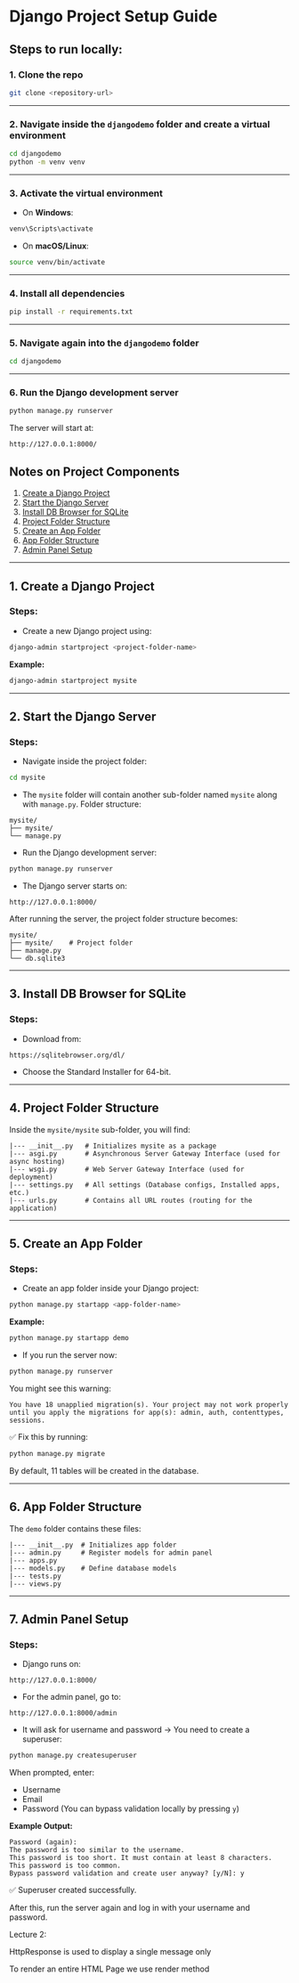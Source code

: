 # Django Project Setup Guide

## Steps to run locally:

### 1. Clone the repo
```bash
git clone <repository-url>
```

---

### 2. Navigate inside the `djangodemo` folder and create a virtual environment
```bash
cd djangodemo
python -m venv venv
```

---

### 3. Activate the virtual environment
- On **Windows**:
```bash
venv\Scripts\activate
```
- On **macOS/Linux**:
```bash
source venv/bin/activate
```

---

### 4. Install all dependencies
```bash
pip install -r requirements.txt
```

---

### 5. Navigate again into the `djangodemo` folder
```bash
cd djangodemo
```

---

### 6. Run the Django development server
```bash
python manage.py runserver
```

The server will start at:
```
http://127.0.0.1:8000/
```

## Notes on Project Components
1. [Create a Django Project](#1-create-a-django-project)
2. [Start the Django Server](#2-start-the-django-server)
3. [Install DB Browser for SQLite](#3-install-db-browser-for-sqlite)
4. [Project Folder Structure](#4-project-folder-structure)
5. [Create an App Folder](#5-create-an-app-folder)
6. [App Folder Structure](#6-app-folder-structure)
7. [Admin Panel Setup](#7-admin-panel-setup)

---

## 1. Create a Django Project
### Steps:
- Create a new Django project using:
```bash
django-admin startproject <project-folder-name>
```
**Example:**
```bash
django-admin startproject mysite
```

---

## 2. Start the Django Server
### Steps:
- Navigate inside the project folder:
```bash
cd mysite
```
- The `mysite` folder will contain another sub-folder named `mysite` along with `manage.py`.
Folder structure:
```plaintext
mysite/
├── mysite/
└── manage.py
```
- Run the Django development server:
```bash
python manage.py runserver
```
- The Django server starts on:
```
http://127.0.0.1:8000/
```
After running the server, the project folder structure becomes:
```plaintext
mysite/
├── mysite/    # Project folder
├── manage.py
└── db.sqlite3
```

---

## 3. Install DB Browser for SQLite
### Steps:
- Download from:
```
https://sqlitebrowser.org/dl/
```
- Choose the Standard Installer for 64-bit.

---

## 4. Project Folder Structure
Inside the `mysite/mysite` sub-folder, you will find:
```plaintext
|--- __init__.py   # Initializes mysite as a package
|--- asgi.py       # Asynchronous Server Gateway Interface (used for async hosting)
|--- wsgi.py       # Web Server Gateway Interface (used for deployment)
|--- settings.py   # All settings (Database configs, Installed apps, etc.)
|--- urls.py       # Contains all URL routes (routing for the application)
```

---

## 5. Create an App Folder
### Steps:
- Create an app folder inside your Django project:
```bash
python manage.py startapp <app-folder-name>
```
**Example:**
```bash
python manage.py startapp demo
```
- If you run the server now:
```bash
python manage.py runserver
```
You might see this warning:
```plaintext
You have 18 unapplied migration(s). Your project may not work properly until you apply the migrations for app(s): admin, auth, contenttypes, sessions.
```
✅ Fix this by running:
```bash
python manage.py migrate
```
By default, 11 tables will be created in the database.

---

## 6. App Folder Structure
The `demo` folder contains these files:
```plaintext
|--- __init__.py  # Initializes app folder
|--- admin.py     # Register models for admin panel
|--- apps.py
|--- models.py    # Define database models
|--- tests.py
|--- views.py
```

---

## 7. Admin Panel Setup
### Steps:
- Django runs on:
```
http://127.0.0.1:8000/
```
- For the admin panel, go to:
```
http://127.0.0.1:8000/admin
```
- It will ask for username and password → You need to create a superuser:
```bash
python manage.py createsuperuser
```
When prompted, enter:
- Username
- Email
- Password (You can bypass validation locally by pressing `y`)

**Example Output:**
```plaintext
Password (again):
The password is too similar to the username.
This password is too short. It must contain at least 8 characters.
This password is too common.
Bypass password validation and create user anyway? [y/N]: y
```
✅ Superuser created successfully.

After this, run the server again and log in with your username and password.


Lecture 2:

HttpResponse is used to display a single message only 

To render an entire HTML Page we use render method